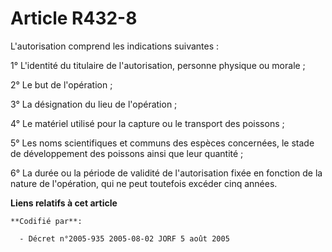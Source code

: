 # Article R432-8

L'autorisation comprend les indications suivantes :

1° L'identité du titulaire de l'autorisation, personne physique ou morale ;

2° Le but de l'opération ;

3° La désignation du lieu de l'opération ;

4° Le matériel utilisé pour la capture ou le transport des poissons ;

5° Les noms scientifiques et communs des espèces concernées, le stade de développement des poissons ainsi que leur quantité ;

6° La durée ou la période de validité de l'autorisation fixée en fonction de la nature de l'opération, qui ne peut toutefois
excéder cinq années.

**Liens relatifs à cet article**

	**Codifié par**:

	  - Décret n°2005-935 2005-08-02 JORF 5 août 2005
